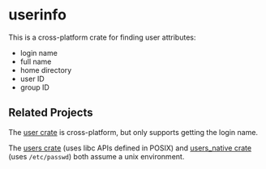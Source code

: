 # userinfo

This is a cross-platform crate for finding user attributes:

* login name
* full name
* home directory
* user ID
* group ID

## Related Projects

The [user crate](https://crates.io/crates/user) is cross-platform, but
only supports getting the login name.

The [users crate](https://crates.io/crates/users) (uses libc APIs
defined in POSIX) and
[users_native crate](https://crates.io/crates/users_native) (uses
`/etc/passwd`) both assume a unix environment.
